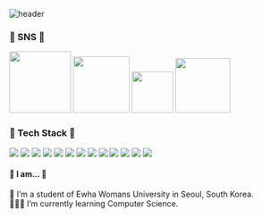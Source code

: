 ![header](https://capsule-render.vercel.app/api?type=waving&color=gradient&customColorList=0,3,6,9,0&height=250&section=header&text=Hyun's%20Github&fontSize=35&fontColor=FFFFFF&animation=fadeIn&fontAlignY=41)

<h3>🩷 SNS 🩷</h3>
<a href="https://www.instagram.com/hyun__ini/" target=" Instagram"><img src="https://img.shields.io/badge/Instagram-FF00BF?style=flat-square&logo=instagram&logoColor=white"/width=110></a> 
<a href="https://www.facebook.com/profile.php?id=100044179783207" target=" Facebook"><img src="https://img.shields.io/badge/Facebook-0080FF?style=flat-square&logo=facebook&logoColor=white"/width=101></a> 
<a href="https://velog.io/@ccomi/series" target=" Velog"><img src="https://img.shields.io/badge/Velog-01DFA5?style=flat-square&logo=Velog&logoColor=white"/width=74></a> 
<a href="https://www.youtube.com/channel/UCDFyLh6C-ZnTwW-_PeU-EcA" target=" youtube"><img src="https://img.shields.io/badge/Youtube-FF0000?style=flat-square&logo=youtube&logoColor=white"/width=98></a> 

<h3>💜 Tech Stack 💜</h3>
<div style="display:inline;">
<img src="https://img.shields.io/badge/C-A8B9CC?style=for-the-badge&logo=c&logoColor=white"> 
<img src="https://img.shields.io/badge/JAVA-0489B1?style=for-the-badge&logo=Java&logoColor=white">
<img src="https://img.shields.io/badge/python-3776AB?style=for-the-badge&logo=python&logoColor=white">
<img src="https://img.shields.io/badge/MATLAB-FF8000?style=for-the-badge&logoColor=white"> 
<img src="https://img.shields.io/badge/html-E34F26?style=for-the-badge&logo=html5&logoColor=white">
<img src="https://img.shields.io/badge/CSS-1572B6?style=for-the-badge&logo=css3&logoColor=white">
<img src="https://img.shields.io/badge/JavaScript-F7DF1E?style=for-the-badge&logo=javascript&logoColor=white">
<img src="https://img.shields.io/badge/typescript-#178C6?style=for-the-badge&logo=typescript-&logoColor=white">
<img src="https://img.shields.io/badge/MySQL-4479A1?style=for-the-badge&logo=mysql&logoColor=white">
<img src="https://img.shields.io/badge/REACT-61DAFB?style=for-the-badge&logo=react&logoColor=white">
<img src="https://img.shields.io/badge/node.js-339933?style=for-the-badge&logo=nodedotjs&logoColor=white">
<img src="https://img.shields.io/badge/Firebase-FFCA28?style=for-the-badge&logo=firebase&logoColor=white">
<img src="https://img.shields.io/badge/Flask-000000?style=for-the-badge&logo=flask&logoColor=white">
</div>


<h4>💚 I am... 💚</h4>
<p> 
  🏫 I’m a student of Ewha Womans University in Seoul, South Korea. <br>
  👩🏻‍💻 I’m currently learning Computer Science.
</p>




<!--Here are some ideas to get you started:
**hyuni0316/hyuni0316** is a ✨ _special_ ✨ repository because its `README.md` (this file) appears on your GitHub profile.
- 🔭 I’m currently working on ...8
- 🌱 I’m currently learning ...
- 👯 I’m looking to collaborate on ...
- 🤔 I’m looking for help with ...
- 💬 Ask me about ...
- 📫 How to reach me: ...
- 😄 Pronouns: ...
- ⚡ Fun fact: ...
-->

